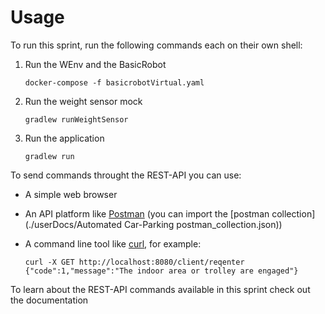 # Usage

To run this sprint, run the following commands each on their own shell:

1. Run the WEnv and the BasicRobot
   
   ```shell
   docker-compose -f basicrobotVirtual.yaml
   ```

2. Run the weight sensor mock
   
   ```shell
   gradlew runWeightSensor
   ```

3. Run the application
   
   ```shell
   gradlew run
   ```

To send commands throught the REST-API you can use:

- A simple web browser

- An API platform like [Postman](https://www.postman.com/) (you can import the [postman collection](./userDocs/Automated Car-Parking postman_collection.json))

- A command line tool like [curl](https://curl.se/), for example:
  
  ```shell
  curl -X GET http://localhost:8080/client/reqenter
  {"code":1,"message":"The indoor area or trolley are engaged"}
  ```

To learn about the REST-API commands available in this sprint check out the documentation


